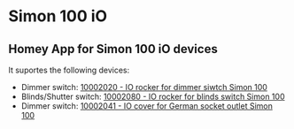 # Simon 100 iO

Homey App for Simon 100 iO devices
---

It suportes the following devices:

- Dimmer switch: [10002020 - IO rocker for dimmer siwtch Simon 100](https://www.simonelectric.com/intl/10002020-130-io-rocker-for-dimmer-switch-white-simon-100.html)
- Blinds/Shutter switch: [10002080 - IO rocker for blinds switch Simon 100](https://www.simonelectric.com/intl/10002080-130-io-rocker-for-blinds-switch-white-simon-100.html)
- Dimmer switch: [10002041 - IO cover for German socket outlet Simon 100](https://www.simonelectric.com/intl/10002041-130-cover-io-for-schuko-socket-outlet-white-simon-100.html)